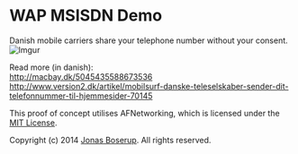 WAP MSISDN Demo
==========
Danish mobile carriers share your telephone number without your consent.
![Imgur](http://i.imgur.com/ZinZwYQ.png)

Read more (in danish):  
http://macbay.dk/5045435588673536  
http://www.version2.dk/artikel/mobilsurf-danske-teleselskaber-sender-dit-telefonnummer-til-hjemmesider-70145  
 
 
This proof of concept utilises AFNetworking, which is licensed under the [MIT License](https://github.com/AFNetworking/AFNetworking/blob/master/LICENSE).

Copyright (c) 2014 [Jonas Boserup](https://github.com/boserup). All rights reserved.
